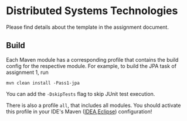 Distributed Systems Technologies
================================

Please find details about the template in the assignment document.

Build
-----

Each Maven module has a corresponding profile that contains the build config for the respective module.
For example, to build the JPA task of assignment 1, run

    mvn clean install -Pass1-jpa

You can add the `-DskipTests` flag to skip JUnit test execution.

There is also a profile `all`, that includes all modules.
You should activate this profile in your IDE's Maven ([IDEA],[Eclipse]) configuration!

   [IDEA]: https://www.jetbrains.com/help/idea/maven-support.html
   [Eclipse]: http://www.eclipse.org/m2e/documentation/release-notes-15.html#new-maven-profile-management-ui
